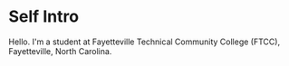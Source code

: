 <!DOCTYPE html>
<html>
<head>
<title>HTML Tutorial · CTI-110-0004, FTCC, Nov 2023</title>
</head>
<body>

<h1>Self Intro</h1>
<p>Hello. I'm a student at Fayetteville Technical Community College (FTCC), Fayetteville, North Carolina.</p>

</body>
</html>
